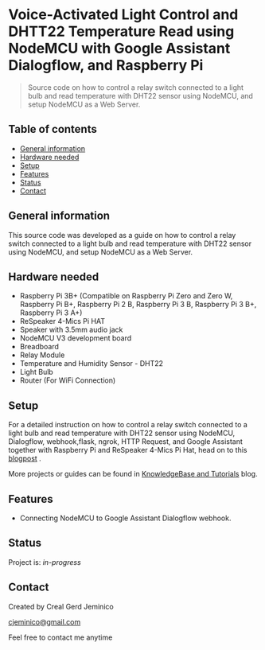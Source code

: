 # Voice-Activated Light Control and DHTT22 Temperature Read using NodeMCU with Google Assistant Dialogflow, and Raspberry Pi
> Source code on how to control a relay switch connected to a light bulb and read temperature with DHT22 sensor using NodeMCU, and setup NodeMCU as a Web Server.

## Table of contents
* [General information](#general-information)
* [Hardware needed](#hardware-needed)
* [Setup](#setup)
* [Features](#features)
* [Status](#status)
* [Contact](#contact)

## General information
This source code was developed as a guide on how to control a relay switch connected to a light bulb and read temperature with DHT22 sensor using NodeMCU, and setup NodeMCU as a Web Server.

## Hardware needed
* Raspberry Pi 3B+ (Compatible on Raspberry Pi Zero and Zero W, Raspberry Pi B+, Raspberry Pi 2 B, Raspberry Pi 3 B, Raspberry Pi 3 B+, Raspberry Pi 3 A+)
* ReSpeaker 4-Mics Pi HAT
* Speaker with 3.5mm audio jack
* NodeMCU V3 development board
* Breadboard
* Relay Module
* Temperature and Humidity Sensor - DHT22
* Light Bulb
* Router (For WiFi Connection)

## Setup
For a detailed instruction on how to control a relay switch connected to a light bulb and read temperature with DHT22 sensor using NodeMCU, Dialogflow, webhook,flask, ngrok, HTTP Request, and Google Assistant together with Raspberry Pi and ReSpeaker 4-Mics Pi Hat, head on to this [blogpost](https://store.createlabz.com/blogs/createlabz-tutorials/respeaker-2-mics-pi-hat-with-raspberry-pi) .

More projects or guides can be found in [KnowledgeBase and Tutorials](https://store.createlabz.com/blogs/createlabz-tutorials) blog.

## Features
* Connecting NodeMCU to Google Assistant Dialogflow webhook. 


## Status
Project is: _in-progress_

## Contact
Created by Creal Gerd Jeminico

cjeminico@gmail.com

Feel free to contact me anytime 
